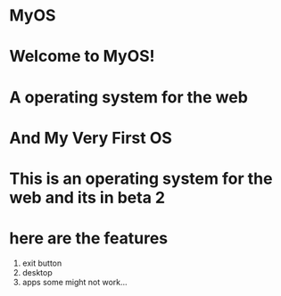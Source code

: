 # MyOS
<h1>Welcome to MyOS!</h1>
<h1>A operating system for the web</h1>
<h1>And My Very First OS</h1>
<h1>This is an operating system for the web and its in beta 2</h1>
<h1>here are the features</h1>  
<ol>
<li>exit button</li>
<li>desktop</li>
<li>apps some might not work...</li>
</ol>
